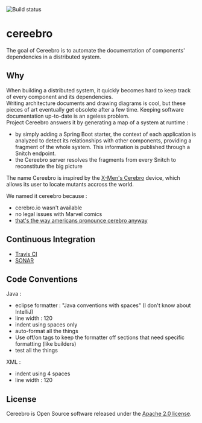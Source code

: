 ![Build status](https://travis-ci.org/cereebro/cereebro.svg?branch=master)

# cereebro

The goal of Cereebro is to automate the documentation of components' dependencies in a distributed system.

## Why

When building a distributed system, it quickly becomes hard to keep track of every component and its dependencies.    
Writing architecture documents and drawing diagrams is cool, but these pieces of art eventually get obsolete after a few time. Keeping software documentation up-to-date is an ageless problem.  
Project Cereebro answers it by generating a map of a system at runtime : 

 * by simply adding a Spring Boot starter, the context of each application is analyzed to detect its  relationships with other components, providing a fragment of the whole system. This information is published through a Snitch endpoint.
 * the Cereebro server resolves the fragments from every Snitch to reconstitute the big picture  

The name Cereebro is inspired by the [X-Men's Cerebro](https://en.wikipedia.org/wiki/Cerebro) device, which allows its user to locate mutants accross the world.

We named it cere**e**bro because : 

 * cerebro.io wasn't available
 * no legal issues with Marvel comics
 * [that's the way americans pronounce cerebro anyway](https://www.youtube.com/watch?v=EFyYvdvUEqo)
 
## Continuous Integration

 * [Travis CI](https://travis-ci.org/cereebro/cereebro)
 * [SONAR](https://sonarqube.com/dashboard?id=io.cereebro%3Acereebro)

## Code Conventions

Java :
 
  * eclipse formatter : "Java conventions with spaces" (I don't know about IntelliJ)
  * line width : 120
  * indent using spaces only
  * auto-format all the things
  * Use off/on tags to keep the formatter off sections that need specific formatting (like builders)
  * test all the things

XML :

  * indent using 4 spaces
  * line width : 120

## License

Cereebro is Open Source software released under the [Apache 2.0 license](http://www.apache.org/licenses/LICENSE-2.0.html).
